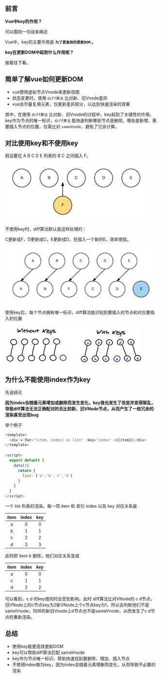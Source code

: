 
## 前言
**Vue中key的作用？**

可以围绕一句话来阐述

Vue中，key的主要作用是 **`为了更高效的更新DOM` 。**

**key在更新DOM中起到什么作用呢？** 

接着往下看。

## 简单了解vue如何更新DOM
- vue使用虚拟节点Vnode来更新视图
- 状态变更时，使用 `diff算法` 比对新、旧Vnode差异
- vue会尽量复用元素，仅更新差异部分，以达到快速渲染的效果

其中，在使用 `diff算法` 比对新、旧Vnode的过程中，key起到了关键性的作用，key作为节点的唯一标识，`diff算法` 能快速判断哪些节点是删除、哪些是新增、需要插入节点的位置，仅需比对 `sameVnode`，避免了冗余计算。

## 对比使用key和不使用key

假设要在 A B C D E 列表的 B C 之间插入 F。

![](images/key的作用.png)

不使用key时，diff算法默认是这样处理的：

C更新成F，D更新成C，E更新成D，在插入一个新的E，效率很低。

![](images/key的作用2.png)

使用key后，每个节点拥有唯一标识，diff算法能识别到要插入的节点和对应要插入的位置

![](images/key的作用3.png)

## 为什么不能使用index作为key
先说结论

**因为index会随着元素增加或删除而发生变化，key值也发生了改变并变得絮乱，导致diff算法无法正确配对的去比较新、旧VNode节点，从而产生了一些冗余的渲染甚至出现bug**

举个例子

```javascript
<template>
  <div v-for="(item, index) in list" :key="index" >{{item}}</div>
</template>

<script>
  export default {
    data(){
      return {
        list: ['a','b','c','d']
      }
    }
  }
</script>
```

一个 list 列表的渲染。每一项 item 和 索引 index 以及 key 对应关系是

| item | index | key | 
| :----: | :----: | :----: |
| a | 0 | 0 |
| b | 1 | 1 |
| c | 2 | 2 |
| d | 3 | 3 |

此时把 item b 删除，他们对应关系变成

| item | index | key | 
| :----: | :----: | :----: |
| a | 0 | 0 |
| c | 1 | 1 |
| d | 2 | 2 |

可以看到，c d 的key值同时会受到影响。此时 diff算法比对VNode的 c d节点，旧VNode上的c节点key为2新VNode上个c节点key为1，所以会判断他们不是sameVnode，同样的新旧Vnode上d节点也不是sameVnode，从而发生了c d节点的重新渲染。

## 总结

- 使用key能更高效更新DOM
- key可以帮助diff算法匹配 sameVnode
- key作为节点唯一标识，帮助快速找到要删除、增加、插入节点
- 不使用index做为key，因为index会随着元素增删而变化，从而导致不必要的渲染